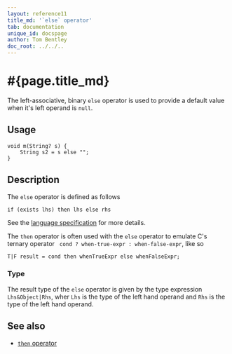 ```yaml
---
layout: reference11
title_md: '`else` operator'
tab: documentation
unique_id: docspage
author: Tom Bentley
doc_root: ../../..
---
```


# #{page.title_md}

The left-associative, binary `else` operator is used to provide a default value
when it's left operand is `null`.

## Usage 

<!-- try: -->
    void m(String? s) {
        String s2 = s else "";
    }

## Description

The `else` operator is defined as follows

<!-- check:none -->
<!-- try: -->
    if (exists lhs) then lhs else rhs

See the [language specification](#{site.urls.spec_current}#conditionals) for more details.

The `then` operator is often used with the `else` operator to emulate
C's ternary operator ` cond ? when-true-expr : when-false-expr`, like so

    T|F result = cond then whenTrueExpr else whenFalseExpr;

### Type

The result type of the `else` operator is given by the type expression `Lhs&Object|Rhs`, wher 
`Lhs` is the type of the left hand operand and 
`Rhs` is the type of the left hand operand.


## See also

* [`then` operator](../then)
